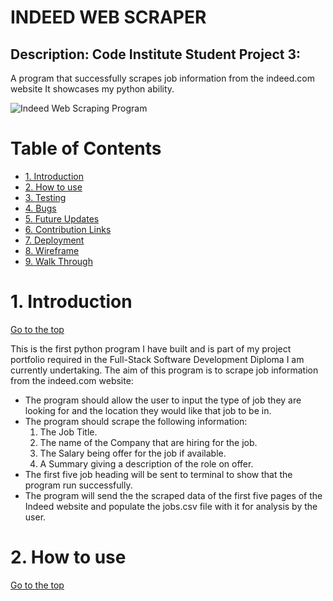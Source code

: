 # INDEED WEB SCRAPER

## Description: Code Institute Student Project 3: 

A program that successfully scrapes job information from the indeed.com website 
It showcases my python ability.


![Indeed Web Scraping Program](PUT-IN-AM-IMAGE-OF-THE-PROGRAM-HERE!!!!!!!!!!!!!)

# Table of Contents
- [1. Introduction](#introduction)
- [2. How to use](#How-to-use)
- [3. Testing](#testing)
- [4. Bugs](#bugs)
- [5. Future Updates](#future-updates)
- [6. Contribution Links](#contribution-links)
- [7. Deployment](#deployment)
- [8. Wireframe](#wireframe)
- [9. Walk Through](#Walk-Through)


<a name="introduction"></a>

# 1. Introduction
[Go to the top](#table-of-contents)

This is the first python program I have built and is part of my project portfolio required in the Full-Stack Software Development Diploma I am currently undertaking.
The aim of this program is to scrape job information from the indeed.com website:
- The program should allow the user to input the type of job they are looking for and the location they would like that job to be in.
- The program should scrape the following information:
    1. The Job Title.
    2. The name of the Company that are hiring for the job.
    3. The Salary being offer for the job if available.
    4. A Summary giving a description of the role on offer.
- The first five job heading will be sent to terminal to show that the program run successfully.
- The program will send the the scraped data of the first five pages of the Indeed website and populate the jobs.csv file with it for analysis by the user.

<a name="How-to-use"></a>

# 2. How to use
[Go to the top](#table-of-contents)
